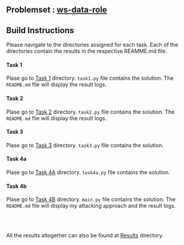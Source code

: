 ## Problemset : [ws-data-role](https://gist.github.com/woozyking/f1d50e1fe1b3bf52e3748bc280cf941f)

## Build Instructions

Please navigate to the directories assigned for each task. Each of the directories contain the results in the respective REAMME.md file. 

#### Task 1

Plase go to [Task 1](https://github.com/safayet08/eqWorks-internship-assignment/tree/main/Task%201) directory. `task1.py` file contains the solution. The `README.md` file will display the result logs.

#### Task 2

Plase go to [Task 2](https://github.com/safayet08/eqWorks-internship-assignment/tree/main/Task%202) directory. `task2.py` file contains the solution. The `README.md` file will display the result logs.

#### Task 3

Plase go to [Task 3](https://github.com/safayet08/eqWorks-internship-assignment/tree/main/Task%203) directory. `task3.py` file contains the solution.

#### Task 4a

Plase go to [Task 4A](https://github.com/safayet08/eqWorks-internship-assignment/tree/main/Task%204A) directory. `task4a.py` file contains the solution.

#### Task 4b

Plase go to [Task 4B](https://github.com/safayet08/eqWorks-internship-assignment/tree/main/Task%204B) directory. `main.py` file contains the solution. The `README.md` file will display my attacking approach and the result logs.

<br />
<br />

All the results altogether can also be found at [Results](https://github.com/safayet08/eqWorks-internship-assignment/tree/main/Results) directory.
